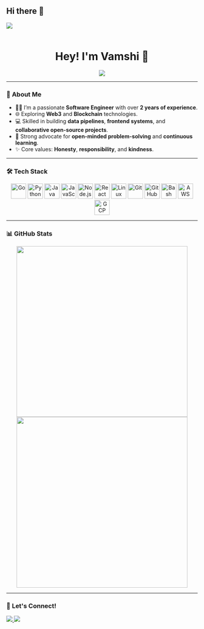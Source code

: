 ## Hi there 👋

<img src="https://user-images.githubusercontent.com/73097560/115834477-dbab4500-a447-11eb-908a-139a6edaec5c.gif"><br><br>

<h1 align="center"><b>Hey! I'm Vamshi 👋</b></h1>

<p align="center">
  <a href="https://github.com/DenverCoder1/readme-typing-svg">
    <img src="https://readme-typing-svg.herokuapp.com?font=Time+New+Roman&color=cyan&size=25&center=true&vCenter=true&width=600&height=100&lines=Software+Engineer;Web3+Explorer;Open-Source+Contributor;Active+Learner;Blockchain+Enthusiast;Always+Learning...">
  </a>
</p>

---

### 🌟 **About Me**
- 👨‍💻 I’m a passionate **Software Engineer** with over **2 years of experience**.
- 🌐 Exploring **Web3** and **Blockchain** technologies.
- 💻 Skilled in building **data pipelines**, **frontend systems**, and **collaborative open-source projects**.
- 🤝 Strong advocate for **open-minded problem-solving** and **continuous learning**.
- ✨ Core values: **Honesty**, **responsibility**, and **kindness**.

---

### 🛠 **Tech Stack**
<p align="center">
  <img src="https://cdn.jsdelivr.net/gh/devicons/devicon/icons/go/go-original-wordmark.svg" alt="Go" width="40" />
  <img src="https://cdn.jsdelivr.net/gh/devicons/devicon/icons/python/python-original.svg" alt="Python" width="40" />
  <img src="https://cdn.jsdelivr.net/gh/devicons/devicon/icons/java/java-original.svg" alt="Java" width="40" />
  <img src="https://cdn.jsdelivr.net/gh/devicons/devicon/icons/javascript/javascript-original.svg" alt="JavaScript" width="40" />
  <img src="https://cdn.jsdelivr.net/gh/devicons/devicon/icons/nodejs/nodejs-original.svg" alt="Node.js" width="40" />
  <img src="https://cdn.jsdelivr.net/gh/devicons/devicon/icons/react/react-original.svg" alt="React" width="40" />
  <img src="https://cdn.jsdelivr.net/gh/devicons/devicon/icons/linux/linux-original.svg" alt="Linux" width="40" />
  <img src="https://cdn.jsdelivr.net/gh/devicons/devicon/icons/git/git-original.svg" alt="Git" width="40" />
  <img src="https://cdn.jsdelivr.net/gh/devicons/devicon/icons/github/github-original.svg" alt="GitHub" width="40" />
  <img src="https://cdn.jsdelivr.net/gh/devicons/devicon/icons/bash/bash-original.svg" alt="Bash" width="40" />
  <img src="https://cdn.jsdelivr.net/gh/devicons/devicon/icons/amazonwebservices/amazonwebservices-original-wordmark.svg" alt="AWS" width="40" />
  <img src="https://cdn.jsdelivr.net/gh/devicons/devicon/icons/googlecloud/googlecloud-original.svg" alt="GCP" width="40" />
</p>

---

### 📊 **GitHub Stats**
<div align="center">
  <a href="https://github.com/vamsi422/">
    <img src="https://github-readme-stats.vercel.app/api?username=vamsi422&include_all_commits=true&show_icons=true&line_height=20&title_color=7A7ADB&icon_color=2234AE&text_color=D3D3D3&bg_color=0,000000,130F40" width="450" />
  </a>
  <a href="https://git.io/streak-stats">
    <img src="https://streak-stats.demolab.com?user=vamsi422&theme=neon-dark&hide_border=true" width="450" />
  </a>
</div>

---

### 🤝 **Let's Connect!**
<p>
  <a href="https://www.linkedin.com/in/vamshi-krishna-665320182/" target="_blank">
    <img src="https://img.shields.io/badge/LinkedIn-vamshi-%230077B5.svg?style=for-the-badge&logo=linkedin&logoColor=white" />
  </a>
  <a href="mailto:vamshikrishna7942@gmail.com" target="_blank">
    <img src="https://img.shields.io/badge/Email-vamshi-%23EA4335.svg?style=for-the-badge&logo=gmail&logoColor=white" />
  </a>
</p>

